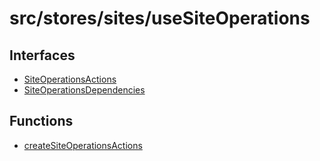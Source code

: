 # src/stores/sites/useSiteOperations

## Interfaces

- [SiteOperationsActions](interfaces/SiteOperationsActions.md)
- [SiteOperationsDependencies](interfaces/SiteOperationsDependencies.md)

## Functions

- [createSiteOperationsActions](functions/createSiteOperationsActions.md)
